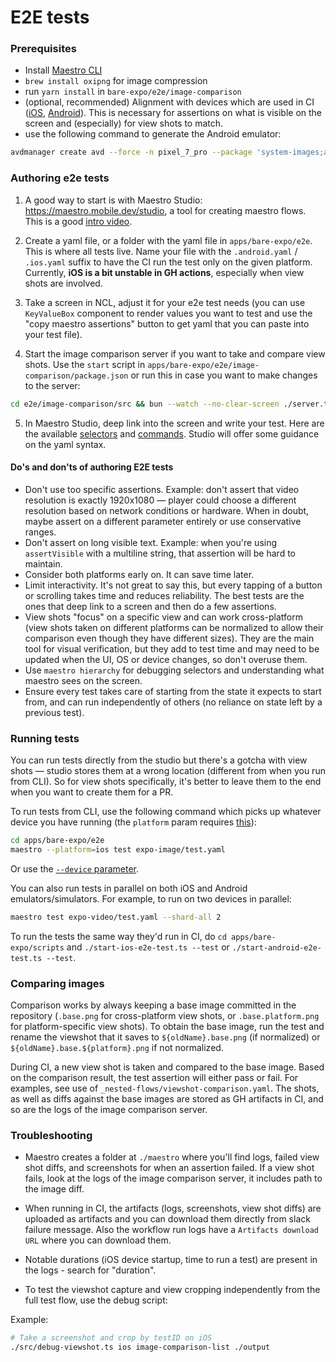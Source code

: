 # E2E tests

### Prerequisites

- Install [Maestro CLI](https://maestro.mobile.dev/docs/getting-started/installation)
- `brew install oxipng` for image compression
- run `yarn install` in `bare-expo/e2e/image-comparison`
- (optional, recommended) Alignment with devices which are used in CI ([iOS](https://github.com/expo/expo/blob/051a306ce7c5b875f7398450e5aeec2e52e313ae/apps/bare-expo/scripts/start-ios-e2e-test.ts#L18), [Android](https://github.com/expo/expo/blob/051a306ce7c5b875f7398450e5aeec2e52e313ae/.github/actions/use-android-emulator/action.yml#L48)). This is necessary for assertions on what is visible on the screen and (especially) for view shots to match.
- use the following command to generate the Android emulator:

```bash
avdmanager create avd --force -n pixel_7_pro --package 'system-images;android-36;google_apis;x86_64' --device pixel_7_pro
```

### Authoring e2e tests

1. A good way to start is with Maestro Studio: https://maestro.mobile.dev/studio, a tool for creating maestro flows. This is a good [intro video](https://www.youtube.com/watch?v=E7qwFwo_nu0&list=TLGG53BUjw5zwMAwODA5MjAyNQ).

2. Create a yaml file, or a folder with the yaml file in `apps/bare-expo/e2e`. This is where all tests live. Name your file with the `.android.yaml` / `.ios.yaml` suffix to have the CI run the test only on the given platform. Currently, **iOS is a bit unstable in GH actions**, especially when view shots are involved.

3. Take a screen in NCL, adjust it for your e2e test needs (you can use `KeyValueBox` component to render values you want to test and use the "copy maestro assertions" button to get yaml that you can paste into your test file).

4. Start the image comparison server if you want to take and compare view shots. Use the `start` script in `apps/bare-expo/e2e/image-comparison/package.json` or run this in case you want to make changes to the server:

```bash
cd e2e/image-comparison/src && bun --watch --no-clear-screen ./server.ts
```

5. In Maestro Studio, deep link into the screen and write your test. Here are the available [selectors](https://docs.maestro.dev/api-reference/selectors) and [commands](https://docs.maestro.dev/api-reference/commands). Studio will offer some guidance on the yaml syntax.

#### Do's and don'ts of authoring E2E tests

- Don't use too specific assertions. Example: don't assert that video resolution is exactly 1920x1080 — player could choose a different resolution based on network conditions or hardware. When in doubt, maybe assert on a different parameter entirely or use conservative ranges.
- Don't assert on long visible text. Example: when you're using `assertVisible` with a multiline string, that assertion will be hard to maintain.
- Consider both platforms early on. It can save time later.
- Limit interactivity. It's not great to say this, but every tapping of a button or scrolling takes time and reduces reliability. The best tests are the ones that deep link to a screen and then do a few assertions.
- View shots "focus" on a specific view and can work cross-platform (view shots taken on different platforms can be normalized to allow their comparison even though they have different sizes). They are the main tool for visual verification, but they add to test time and may need to be updated when the UI, OS or device changes, so don't overuse them.
- Use `maestro hierarchy` for debugging selectors and understanding what maestro sees on the screen.
- Ensure every test takes care of starting from the state it expects to start from, and can run independently of others (no reliance on state left by a previous test).

### Running tests

You can run tests directly from the studio but there's a gotcha with view shots — studio stores them at a wrong location (different from when you run from CLI). So for view shots specifically, it's better to leave them to the end when you want to create them for a PR.

To run tests from CLI, use the following command which picks up whatever device you have running (the `platform` param requires [this](https://github.com/mobile-dev-inc/Maestro/commit/12072a4782704dd4a8d2316625e3eb2df8db5bc5)):

```bash
cd apps/bare-expo/e2e
maestro --platform=ios test expo-image/test.yaml
```

Or use the [`--device` parameter](https://docs.maestro.dev/advanced/specify-a-device#obtain-the-device-identifier).

You can also run tests in parallel on both iOS and Android emulators/simulators. For example, to run on two devices in parallel:

```bash
maestro test expo-video/test.yaml --shard-all 2
```

To run the tests the same way they'd run in CI, do `cd apps/bare-expo/scripts` and `./start-ios-e2e-test.ts --test` or `./start-android-e2e-test.ts --test`.

### Comparing images

Comparison works by always keeping a base image committed in the repository (`.base.png` for cross-platform view shots, or `.base.platform.png` for platform-specific view shots). To obtain the base image, run the test and rename the viewshot that it saves to `${oldName}.base.png` (if normalized) or `${oldName}.base.${platform}.png` if not normalized.

During CI, a new view shot is taken and compared to the base image. Based on the comparison result, the test assertion will either pass or fail. For examples, see use of `_nested-flows/viewshot-comparison.yaml`.
The shots, as well as diffs against the base images are stored as GH artifacts in CI, and so are the logs of the image comparison server.

### Troubleshooting

- Maestro creates a folder at `./maestro` where you'll find logs, failed view shot diffs, and screenshots for when an assertion failed. If a view shot fails, look at the logs of the image comparison server, it includes path to the image diff.

- When running in CI, the artifacts (logs, screenshots, view shot diffs) are uploaded as artifacts and you can download them directly from slack failure message. Also the workflow run logs have a `Artifacts download URL` where you can download them.


- Notable durations (iOS device startup, time to run a test) are present in the logs - search for "duration".

- To test the viewshot capture and view cropping independently from the full test flow, use the debug script:

Example:

```bash
# Take a screenshot and crop by testID on iOS
./src/debug-viewshot.ts ios image-comparison-list ./output
```

